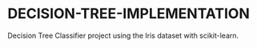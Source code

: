 # DECISION-TREE-IMPLEMENTATION
Decision Tree Classifier project using the Iris dataset with scikit-learn.

